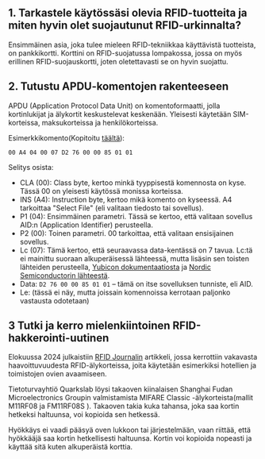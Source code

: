 ## 1. Tarkastele käytössäsi olevia RFID-tuotteita ja miten hyvin olet suojautunut RFID-urkinnalta?

Ensimmäinen asia, joka tulee mieleen RFID-tekniikkaa käyttävistä tuotteista, on pankkikortti. Korttini on RFID-suojatussa lompakossa, jossa on myös erillinen RFID-suojauskortti, joten oletettavasti se on hyvin suojattu.

## 2. Tutustu APDU-komentojen rakenteeseen

APDU (Application Protocol Data Unit) on komentoformaatti, jolla kortinlukijat ja älykortit keskustelevat keskenään. Yleisesti käytetään SIM-korteissa, maksukorteissa ja henkilökorteissa.

Esimerkkikomento(Kopitoitu [täältä](https://medium.com/@lovisgod/understanding-apdu-for-software-developers-b82c17cc890a)):

`00 A4 04 00 07 D2 76 00 00 85 01 01`

Selitys osista:

- CLA (00): Class byte, kertoo minkä tyyppisestä komennosta on kyse. Tässä 00 on yleisesti käytössä monissa korteissa.
- INS (A4): Instruction byte, kertoo mikä komento on kyseessä. A4 tarkoittaa "Select File" (eli valitaan tiedosto tai sovellus).
- P1 (04): Ensimmäinen parametri. Tässä se kertoo, että valitaan sovellus AID:n (Application Identifier) perusteella.
- P2 (00): Toinen parametri. 00 tarkoittaa, että valitaan ensisijainen sovellus.
- Lc (07): Tämä kertoo, että seuraavassa data-kentässä on 7 tavua. Lc:tä ei mainittu suoraan alkuperäisessä lähteessä, mutta lisäsin sen toisten lähteiden perusteella, [Yubicon dokumentaatiosta](https://docs.yubico.com/yesdk/users-manual/yubikey-reference/apdu.html) ja [Nordic Semiconductorin lähteestä](https://docs.nordicsemi.com/bundle/ncs-2.9.0/page/nrf/libraries/nfc/t4t/apdu.html).
- Data: `D2 76 00 00 85 01 01` – tämä on itse sovelluksen tunniste, eli AID.
- Le: (tässä ei näy, mutta joissain komennoissa kerrotaan paljonko vastausta odotetaan)


## 3 Tutki ja kerro mielenkiintoinen RFID-hakkerointi-uutinen

Elokuussa 2024 julkaistiin [RFID Journalin](https://www.rfidjournal.com/news/rfid-smart-access-cards-allow-instant-cloning-due-to-backdoor-report/221564/) artikkeli, jossa kerrottiin vakavasta haavoittuvuudesta RFID-älykorteissa, joita käytetään esimerkiksi hotellien ja toimistojen ovien avaamiseen.

Tietoturvayhtiö Quarkslab löysi takaoven kiinalaisen Shanghai Fudan Microelectronics Groupin valmistamista MIFARE Classic -älykorteista(mallit M11RF08 ja FM11RF08S ). Takaoven takia kuka tahansa, joka saa kortin hetkeksi haltuunsa, voi kopioida sen hetkessä.

Hyökkäys ei vaadi pääsyä oven lukkoon tai järjestelmään, vaan riittää, että hyökkääjä saa kortin hetkellisesti haltuunsa. Kortin voi kopioida nopeasti ja käyttää sitä kuten alkuperäistä korttia.
